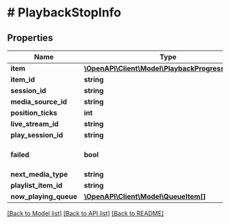# # PlaybackStopInfo

## Properties

Name | Type | Description | Notes
------------ | ------------- | ------------- | -------------
**item** | [**\OpenAPI\Client\Model\PlaybackProgressInfoItem**](PlaybackProgressInfoItem.md) |  | [optional]
**item_id** | **string** | Gets or sets the item identifier. | [optional]
**session_id** | **string** | Gets or sets the session id. | [optional]
**media_source_id** | **string** | Gets or sets the media version identifier. | [optional]
**position_ticks** | **int** | Gets or sets the position ticks. | [optional]
**live_stream_id** | **string** | Gets or sets the live stream identifier. | [optional]
**play_session_id** | **string** | Gets or sets the play session identifier. | [optional]
**failed** | **bool** | Gets or sets a value indicating whether this MediaBrowser.Model.Session.PlaybackStopInfo is failed. | [optional]
**next_media_type** | **string** |  | [optional]
**playlist_item_id** | **string** |  | [optional]
**now_playing_queue** | [**\OpenAPI\Client\Model\QueueItem[]**](QueueItem.md) |  | [optional]

[[Back to Model list]](../../README.md#models) [[Back to API list]](../../README.md#endpoints) [[Back to README]](../../README.md)
